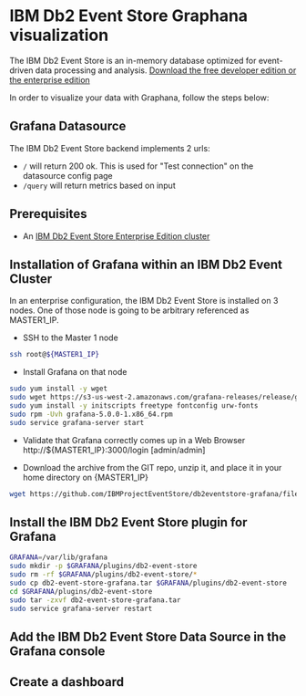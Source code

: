 # IBM Db2 Event Store Graphana visualization

The IBM Db2 Event Store is an in-memory database optimized for event-driven data processing and analysis. [Download the free developer edition or the enterprise edition](https://www.ibm.com/us-en/marketplace/db2-event-store)

In order to visualize your data with Graphana, follow the steps below:

## Grafana Datasource

The IBM Db2 Event Store backend implements 2 urls:
* `/` will return 200 ok. This is used for "Test connection" on the datasource config page
* `/query` will return metrics based on input

## Prerequisites

* An [IBM Db2 Event Store Enterprise Edition cluster](https://www.ibm.com/us-en/marketplace/db2-event-store)

## Installation of Grafana within an IBM Db2 Event Cluster

In an enterprise configuration, the IBM Db2 Event Store is installed on 3 nodes. One of those node is going to be arbitrary referenced as MASTER1_IP.

* SSH to the Master 1 node
```bash
ssh root@${MASTER1_IP}
```

* Install Grafana on that node
```bash
sudo yum install -y wget
sudo wget https://s3-us-west-2.amazonaws.com/grafana-releases/release/grafana-5.0.0-1.x86_64.rpm
sudo yum install -y initscripts freetype fontconfig urw-fonts
sudo rpm -Uvh grafana-5.0.0-1.x86_64.rpm
sudo service grafana-server start
```

* Validate that Grafana correctly comes up in a Web Browser
http://${MASTER1_IP}:3000/login [admin/admin]

* Download the archive from the GIT repo, unzip it, and place it in your home directory on {MASTER1_IP}
```bash
wget https://github.com/IBMProjectEventStore/db2eventstore-grafana/files/2019003/db2-event-store-grafana.tar.zip
```

## Install the IBM Db2 Event Store plugin for Grafana

```bash
GRAFANA=/var/lib/grafana
sudo mkdir -p $GRAFANA/plugins/db2-event-store
sudo rm -rf $GRAFANA/plugins/db2-event-store/*
sudo cp db2-event-store-grafana.tar $GRAFANA/plugins/db2-event-store
cd $GRAFANA/plugins/db2-event-store
sudo tar -zxvf db2-event-store-grafana.tar
sudo service grafana-server restart
```

## Add the IBM Db2 Event Store Data Source in the Grafana console

## Create a dashboard
